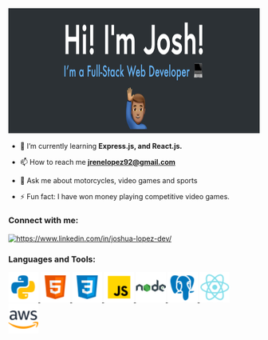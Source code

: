 

<!--
**JoshuaNow/JoshuaNow** is a ✨ _special_ ✨ repository because its `README.md` (this file) appears on your GitHub profile.

Here are some ideas to get you started:

- 🔭 I’m currently working on ...
- 🌱 I’m currently learning ...
- 👯 I’m looking to collaborate on ...
- 🤔 I’m looking for help with ...
- 💬 Ask me about ...
- 📫 How to reach me: ...
- 😄 Pronouns: ...
- ⚡ Fun fact: ...
-->
<!-- Header -->

<img src="images/josh-banner.jpg" width="900" height="250" alt="Header picture" />

<!-- Contact/Work -->

-   🌱 I’m currently learning **Express.js, and React.js.**

-   📫 How to reach me **jrenelopez92@gmail.com**

-   💬 Ask me about motorcycles, video games and sports

-   ⚡ Fun fact: I have won money playing competitive video games. 

<h3 align="left">Connect with me:</h3>
<p align="left">
<a href="https://www.linkedin.com/in/joshua-lopez-dev/" target="blank"><img align="center" src="https://cdn.jsdelivr.net/npm/simple-icons@3.0.1/icons/linkedin.svg" alt="https://www.linkedin.com/in/joshua-lopez-dev/" height="30" width="40" /></a>
</p>

<!-- Skills -->

<h3 align="left">Languages and Tools:</h3>
<p align="left"> 
<a href="https://www.python.org" target="_blank"> <img src="/images/icons8-python-48.png" alt="python" width="60" height="60"/> </a> 
<a href="https://www.w3.org/html/" target="_blank"> <img src="/images/icons8-html-5-48.png" alt="html5" width="60" height="60"/> </a> 
<a href="https://www.w3schools.com/css/" target="_blank"> <img src="/images/icons8-css3-48.png" alt="css3" width="60" height="60"/> </a> 
<a href="https://developer.mozilla.org/en-US/docs/Web/JavaScript" target="_blank"> <img src="/images/icons8-javascript-48.png" alt="javascript" width="60" height="60"/> </a> 
<a href="https://nodejs.org" target="_blank"> <img src="/images/icons8-nodejs-48.png" alt="nodejs" width="60" height="60"/> </a> 
<!-- <a href="https://expressjs.com" target="_blank"> <img src="/images/express2.png" alt="express" width="60" height="60" /> </a>  --> 
<a href="https://www.postgresql.org" target="_blank"> <img src="/images/icons8-postgresql-48.png" alt="postgresql" width="60" height="60"/> </a> 
<a href="https://reactjs.org/" target="_blank"> <img src="/images/icons8-react-native-48.png" alt="react" width="60" height="60"/> </a> 
<a href="https://aws.amazon.com" target="_blank"> <img src="/images/icons8-amazon-web-services-48.png" alt="aws" width="60" height="60"/> </a> 
</p>

